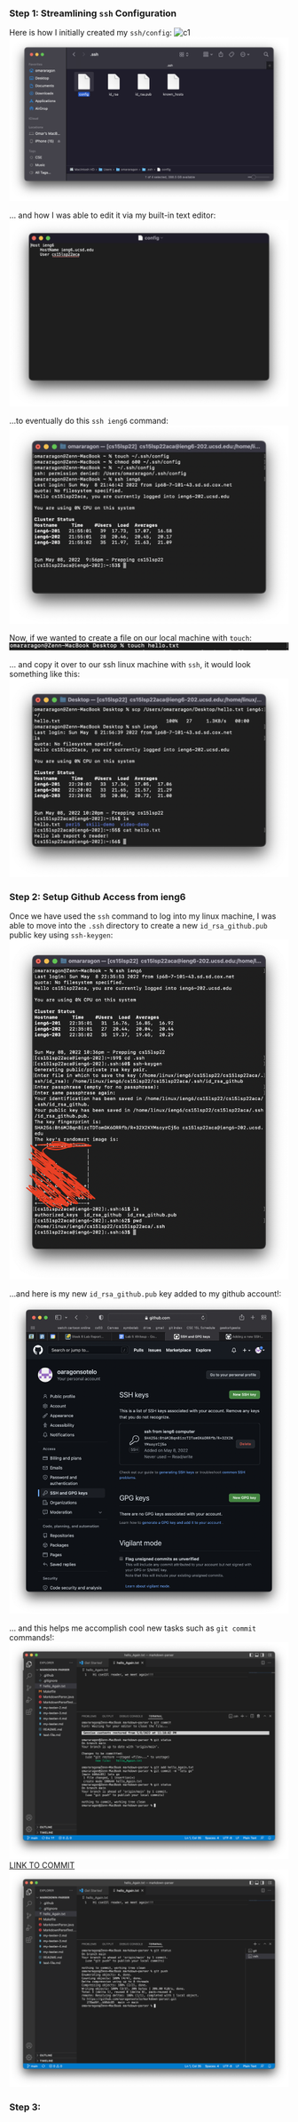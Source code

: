### Step 1: Streamlining `ssh` Configuration

Here is how I initially created my `ssh/config`: ![c1](img_3/../../../img_3/c1.png) 
![c2](img_3/c2.png)

... and how I was able to edit it via my built-in text editor: ![c3](img_3/c3.png)

...to eventually do this `ssh ieng6` command: ![c4](img_3/c4.png)

Now, if we wanted to create a file on our local machine with `touch`: ![c5](img_3/c5.png)

... and copy it over to our ssh linux machine with `ssh`, it would look something like this: ![c6](img_3/c6.png)

### Step 2: Setup Github Access from ieng6 
Once we have used the `ssh` command to log into my linux machine, I was able to move into the `.ssh` directory to create a new `id_rsa_github.pub` public key using `ssh-keygen`: ![c7](img_3/c7.png)

...and here is my new `id_rsa_github.pub` key added to my github account!: ![c8](/lab-report-3-week-6/img_3/c8.png)

... and this helps me accomplish cool new tasks such as `git commit` commands!: ![C9](img_3/C9.png) [LINK TO COMMIT](https://github.com/oaragonsotelo/markdown-parser/commit/b96dc85638b6eeac647435d2154e04f477649534)
![c10](img_3/c10.png)

### Step 3: 